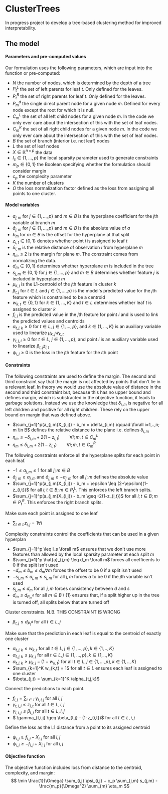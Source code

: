 # ClusterTrees

In progress project to develop a tree-based clustering method for improved interpretability.

## The model

#### Parameters and pre-computed values
Our formulation uses the following parameters, which are input into the function or pre-computed:
* $N$ the number of nodes, which is determined by the depth of a tree
* $P_t^L$ the set of left parents for leaf $t$. Only defined for the leaves.
* $P_t^R$ the set of right parents for leaf $t$. Only defined for the leaves.
* $P_m^d$ the single direct parent node for a given node $m$. Defined for every node except the root for which it is null.
* $C_m^L$ the set of all left child nodes for a given node $m$. In the code we only ever care about the intersection of this with the set of leaf nodes.
* $C_m^R$ the set of all right child nodes for a given node $m$. In the code we only ever care about the intersection of this with the set of leaf nodes.
* $B$ the set of branch (interior i.e. not leaf) nodes
* $L$ the set of leaf nodes
* $X \in \mathbb{R}^{n \times p}$ the data
* $l_s \in \{1,...,p\}$ the local sparsity parameter used to generate constraints
* $m_p \in \{0,1\}$ the Boolean specifying whether the formulation should consider margin
* $c_p$ the complexity parameter
* $K$ the number of clusters
* $\Omega$ the loss normalization factor defined as the loss from assigning all points to one cluster.

#### Model variables
* $a_{j,m}$ for $j \in \{1,...,p\}$ and $m \in B$ is the hyperplane coefficient for the $j$th variable at branch $m$
* $\hat{a}_{j,m}$ for $j \in \{1,...,p\}$ and $m \in B$ is the absolute value of $a$
* $b_m$ for $m \in B$ is the offset for the hyperplane at that split
* $z_{i,t} \in \{0,1\}$ denotes whether point $i$ is assigned to leaf $t$
* $\delta_{i,m}$ is the relative distance of observation $i$ from hyperplane $m$ 
* $\eta_m \leq 2$ is the margin for plane $m$. The constraint comes from normalizing the data.
* $d_m \in \{0,1\}$ determines whether hyperplane $m$ is included in the tree 
* $s_{j,m} \in \{0,1\}$ for $j \in \{1,...,p\}$ and $m \in B$ determines whether feature $j$ is included in hyperplane $m$
* $\mu_{k,j}$ is the L1-centroid of the $j$th feature in cluster $k$
* $\beta_{t,j}$ for $t \in L$ and $j \in \{1,...,p\}$ is the model's predicted value for the $j$th feature which is constrained to be a centroid
* $w_{k,t} \in \{0,1\}$ for $k \in \{1,...,K\}$ and $t \in L$ determines whether leaf $t$ is assigned to cluster $k$
* $f_{i,j}$ is the predicted value in the $j$th feature for point $i$ and is used to link the predicted values and centroids
* $\alpha_{t,j,k} \geq 0$ for $t \in L$, $j \in \{1,...,p\}$, and $k \in \{1,...,K\}$ is an auxiliary variable used to linearize $\mu_{k,j} w_{k,t}$
* $\gamma_{t,j,i} \geq 0$ for $t \in L$, $j \in \{1,...,p\}$, and point $i$ is an auxiliary variable used to linearize $\beta_{t,j}z_{i,t}$
* $\psi_{i,j} \geq 0$ is the loss in the $j$th feature for the $i$th point

#### Constraints
The following constraints are used to define the margin. The second and third constraint say that the margin is not affected by points that don't lie in a relevant leaf. In theory we would use the absolute value of distance in the second and third constraint but, because this has no upper bound and defines margin, which is substracted in the objective function, it leads to garbage solutions. Instead we use the knowledge that $\delta_{i,m}$ is negative for all left children and positive for all right children. These rely on the upper bound on margin that was defined above.
* $\sum_{j=1}^p(a_{j,m}X_{i,j}) - b_m = \delta_{i,m} \qquad \forall i=1,..,n; m \in B$ defines the relative distance to the plane i.e. defines $\delta_{i,m}$
* $\eta_m \leq -\delta_{i,m} + 2(1-z_{i,t}) \qquad \forall i;m,t \in C_m^L$
* $\eta_m \leq \delta_{i,m} + 2(1-z_{i,t}) \qquad \forall i;m,t \in C_m^R$

The following constraints enforce all the hyperplane splits for each point in each leaf. 
* $-1 \leq a_{j,m} \leq 1$ for all $j;m \in B$
* $\hat{a}_{j,m} \geq a_{j,m}$ and $\hat{a}_{j,m} \geq - a_{j,m}$ for all $j;m$ defines the absolute value
* $\sum_{j=1}^p(a_{j,m}X_{i,j}) - b_m + \epsilon \leq (2+\epsilon)(1-z_{i,t})$ for all $i;t \in B;m \in P_t^L$. This enforces the left branch splits.
* $\sum_{j=1}^p(a_{j,m}X_{i,j}) - b_m \geq -2(1-z_{i,t})$ for all $i;t \in B;m \in P_t^R$. This enforces the right branch splits. 

Make sure each point is assigned to one leaf
* $\sum_{t \in L} z_{i,j} = 1 \forall i$

Complexity constraints control the coefficients that can be used in a given hyperplan
* $\sum_{j=1}^p \leq l_s \forall m$ ensures that we don't use more features than allowed by the local sparsity parameter at each split $m$
* $\sum_{j=1}^p \hat{a}_{j,m} \leq d_m \forall m$ forces all coefficents to 0 if the split isn't used
* $-d_m \leq b_m \leq d_m \forall m$ forces the offset to be 0 if a split isn't used
* $-s_{j,m} \leq a_{j,m} \leq s_{j,m}$ for all $j,m$ forces $a$ to be 0 if the $j$th variable isn't used
* $s_{j,m} \leq d_m$ for all $j,m$ forces consistency between $d$ and $s$
* $d_m \leq d_{P_m^d}$ for all $m \in B \setminus \{1\}$ ensures that, if a split higher up in the tree is turned off, all splits below that are turned off

Cluster constraints.  N.B. THIS CONSTRAINT IS WRONG
* $\beta_{t,j} \leq d_{P_t^d}$ for all $t \in L, j$

Make sure that the prediction in each leaf is equal to the centroid of exactly one cluster
* $\alpha_{t,j,k} \leq w_{k,t}$ for all $t \in L, j \in \{1,...,p\}, k \in \{1,..,K\}$
* $\alpha_{t,j,k} \leq \mu_{k,j}$ for all $t \in L, j \in \{1,...,p\}, k \in \{1,..,K\}$
* $\alpha_{t,j,k} \geq \mu_{k,j} - (1-w_{k,t})$ for all $t \in L, j \in \{1,...,p\}, k \in \{1,..,K\}$
* $\sum_{k=1}^K w_{k,t} = 1$ for all $t \in L$ ensures each leaf is assigned to one cluster
* $\beta_{j,t} = \sum_{k=1}^K \alpha_{t,j,k}$

Connect the predictions to each point.
* $f_{i,j} = \sum_{t \in L} \gamma_{t,i,j}$ for all $i,j$
* $\gamma_{t,i,j} \leq z_{i,t}$ for all $t \in L,i,j$
* $\gamma_{t,i,j} \leq \beta_{t,j}$ for all $t \in L,i,j$
* $ \gamma_{t,i,j} \geq \beta_{t,j} - (1-z_{i,t})$ for all $t \in L,i,j$

Define the loss as the L1 distance from a point to its assigned centroid
* $\psi_{i,j} \geq f_{i,j} - X_{i,j}$ for all $i,j$
* $\psi_{i,j} \geq -f_{i,j} + X_{i,j}$ for all $i,j$

#### Objective function
The objective function includes loss from distance to the centroid, complexity, and margin:
$$ \min \frac{1}{\Omega} \sum_{i,j} \psi_{i,j} + c_p \sum_{j,m} s_{j,m} - \frac{m_p}{\Omega^2} \sum_{m} \eta_m $$